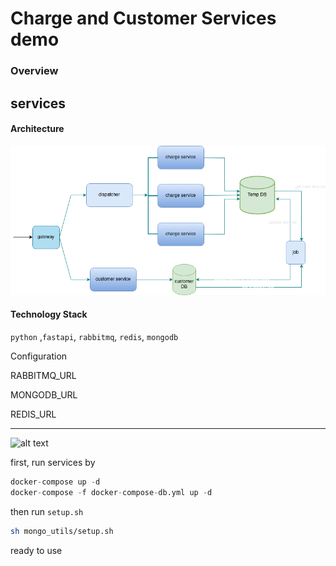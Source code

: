 # Charge and Customer Services demo

### Overview

## services

#### Architecture

![alt text](https://github.com/alirezapla/charge-demo/blob/main/reports/architecture_high_level.png)

#### Technology Stack

`python` ,`fastapi`, `rabbitmq`, `redis`, `mongodb`

Configuration

RABBITMQ_URL

MONGODB_URL

REDIS_URL

****

![alt text](https://github.com/minhhungit/mongodb-cluster-docker-compose/blob/master/images/sharding-and-replica-sets.png)

first, run services by

```python
docker-compose up -d
docker-compose -f docker-compose-db.yml up -d
```
then run `setup.sh`

```bash
sh mongo_utils/setup.sh
```
ready to use

